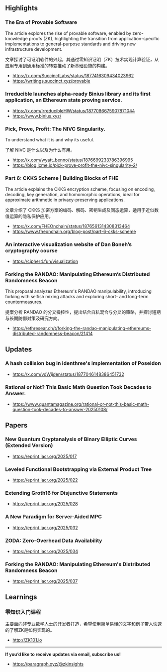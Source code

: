 ## Highlights
### The Era of Provable Software
The article explores the rise of provable software, enabled by zero-knowledge proofs (ZK), highlighting the transition from application-specific implementations to general-purpose standards and driving new infrastructure development.

文章探讨了可证明软件的兴起，其通过零知识证明（ZK）技术实现计算验证，从应用专用到通用标准的转变推动了新基础设施的构建。
- <https://x.com/SuccinctLabs/status/1877416309434023962>
- <https://writings.succinct.xyz/provable>
### Irreducible launches alpha-ready Binius library and its first application, an Ethereum state proving service.
- <https://x.com/IrreducibleHW/status/1877086675907871044>
- <https://www.binius.xyz/>
### Pick, Prove, Profit: The NIVC Singularity.
To understand what it is and why its useful.

了解 NIVC 是什么以及为什么有用。
- <https://x.com/wyatt_benno/status/1876699233786396995>
- <https://blog.icme.io/pick-prove-profit-the-nivc-singularity-2/>
### Part 6: CKKS Scheme | Building Blocks of FHE
The article explains the CKKS encryption scheme, focusing on encoding, decoding, key generation, and homomorphic operations, ideal for approximate arithmetic in privacy-preserving applications.

文章介绍了 CKKS 加密方案的编码、解码、密钥生成及同态运算，适用于近似数值运算的隐私保护应用。
- <https://x.com/FHEOnchain/status/1876561314308313464>
- <https://www.fheonchain.org/blog-post/part-6-ckks-scheme>
### An interactive visualization website of Dan Boneh’s cryptography course
- <https://cipher4.fun/visualization>
### Forking the RANDAO: Manipulating Ethereum’s Distributed Randomness Beacon
This proposal analyzes Ethereum's RANDAO manipulability, introducing forking with selfish mixing attacks and exploring short- and long-term countermeasures.

提案分析 RANDAO 的分叉操控性，提出结合自私混合与分叉的策略，并探讨短期与长期防御对策及研究方向。
- <https://ethresear.ch/t/forking-the-randao-manipulating-ethereums-distributed-randomness-beacon/21414>

## Updates
### A hash collision bug in identhree's implementation of Poseidon
- <https://x.com/vdWijden/status/1877046148386451732>
### Rational or Not? This Basic Math Question Took Decades to Answer.
- <https://www.quantamagazine.org/rational-or-not-this-basic-math-question-took-decades-to-answer-20250108/>

## Papers
### New Quantum Cryptanalysis of Binary Elliptic Curves (Extended Version)
- <https://eprint.iacr.org/2025/017>
### Leveled Functional Bootstrapping via External Product Tree
- <https://eprint.iacr.org/2025/022>
### Extending Groth16 for Disjunctive Statements
- <https://eprint.iacr.org/2025/028>
### A New Paradigm for Server-Aided MPC
- <https://eprint.iacr.org/2025/032>
### ZODA: Zero-Overhead Data Availability
- <https://eprint.iacr.org/2025/034>
### Forking the RANDAO: Manipulating Ethereum's Distributed Randomness Beacon
- <https://eprint.iacr.org/2025/037>

## Learnings
### 零知识入门课程
主要面向非专业数学人士的开发者打造，希望使用简单易懂的文字和例子带人快速的了解ZK是如何实现的。
- <http://ZK101.io>

---
**If you’d like to receive updates via email, subscribe us!**

- <https://paragraph.xyz/@zkinsights>
